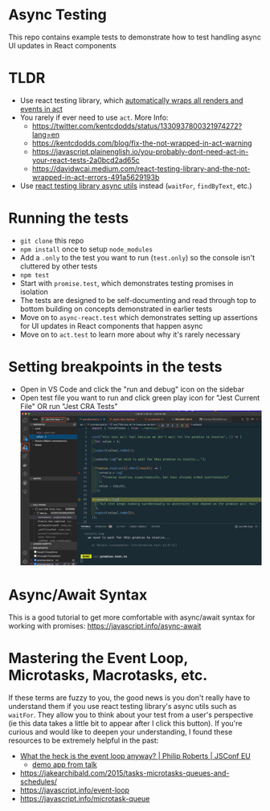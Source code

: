 # Async Testing

This repo contains example tests to demonstrate how to test handling async UI updates in React components

# TLDR

- Use react testing library, which [automatically wraps all renders and events in act](https://testing-library.com/docs/preact-testing-library/api/#act)
- You rarely if ever need to use `act`. More Info:
  - https://twitter.com/kentcdodds/status/1330937800321974272?lang=en
  - https://kentcdodds.com/blog/fix-the-not-wrapped-in-act-warning
  - https://javascript.plainenglish.io/you-probably-dont-need-act-in-your-react-tests-2a0bcd2ad65c
  - https://davidwcai.medium.com/react-testing-library-and-the-not-wrapped-in-act-errors-491a5629193b
- Use [react testing library async utils](https://testing-library.com/docs/dom-testing-library/api-async/) instead (`waitFor`, `findByText`, etc.)

# Running the tests

- `git clone` this repo
- `npm install` once to setup `node_modules`
- Add a `.only` to the test you want to run (`test.only`) so the console isn't cluttered by other tests
- `npm test`
- Start with `promise.test`, which demonstrates testing promises in isolation
- The tests are designed to be self-documenting and read through top to bottom building on concepts demonstrated in earlier tests
- Move on to `async-react.test` which demonstrates setting up assertions for UI updates in React components that happen async
- Move on to `act.test` to learn more about why it's rarely necessary

# Setting breakpoints in the tests

- Open in VS Code and click the "run and debug" icon on the sidebar
- Open test file you want to run and click green play icon for "Jest Current File" OR run "Jest CRA Tests"
  ![Debugging tests](debug-tests.png)

# Async/Await Syntax

This is a good tutorial to get more comfortable with async/await syntax for working with promises:
https://javascript.info/async-await

# Mastering the Event Loop, Microtasks, Macrotasks, etc.

If these terms are fuzzy to you, the good news is you don't really have to understand them if you use react testing library's async utils such as `waitFor`. They allow you to think about your test from a user's perspective (ie this data takes a little bit to appear after I click this button). If you're curious and would like to deepen your understanding, I found these resources to be extremely helpful in the past:

- [What the heck is the event loop anyway? | Philip Roberts | JSConf EU](https://www.youtube.com/watch?v=8aGhZQkoFbQ&t=1s&ab_channel=JSConf)
  - [demo app from talk](http://latentflip.com/loupe/?code=JC5vbignYnV0dG9uJywgJ2NsaWNrJywgZnVuY3Rpb24gb25DbGljaygpIHsKICAgIHNldFRpbWVvdXQoZnVuY3Rpb24gdGltZXIoKSB7CiAgICAgICAgY29uc29sZS5sb2coJ1lvdSBjbGlja2VkIHRoZSBidXR0b24hJyk7ICAgIAogICAgfSwgMjAwMCk7Cn0pOwoKY29uc29sZS5sb2coIkhpISIpOwoKc2V0VGltZW91dChmdW5jdGlvbiB0aW1lb3V0KCkgewogICAgY29uc29sZS5sb2coIkNsaWNrIHRoZSBidXR0b24hIik7Cn0sIDUwMDApOwoKY29uc29sZS5sb2coIldlbGNvbWUgdG8gbG91cGUuIik7!!!PGJ1dHRvbj5DbGljayBtZSE8L2J1dHRvbj4%3D)
- https://jakearchibald.com/2015/tasks-microtasks-queues-and-schedules/
- https://javascript.info/event-loop
- https://javascript.info/microtask-queue
